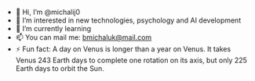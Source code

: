- 👋 Hi, I’m @michalij0
- 👀 I’m interested in new technologies, psychology and AI development
- 🌱 I’m currently learning
- 📫 You can mail me: bmichaluk@mail.com
- ⚡ Fun fact: A day on Venus is longer than a year on Venus. It takes Venus 243 Earth days to complete one rotation on its axis, but only 225 Earth days to orbit the Sun.

